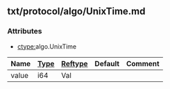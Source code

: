 ## txt/protocol/algo/UnixTime.md


### Attributes
<a href="#attributes"></a>
* [ctype:](/txt/ssimdb/dmmeta/ctype.md)algo.UnixTime

|Name|[Type](/txt/ssimdb/dmmeta/ctype.md)|[Reftype](/txt/ssimdb/dmmeta/reftype.md)|Default|Comment|
|---|---|---|---|---|
|value|i64|Val|

